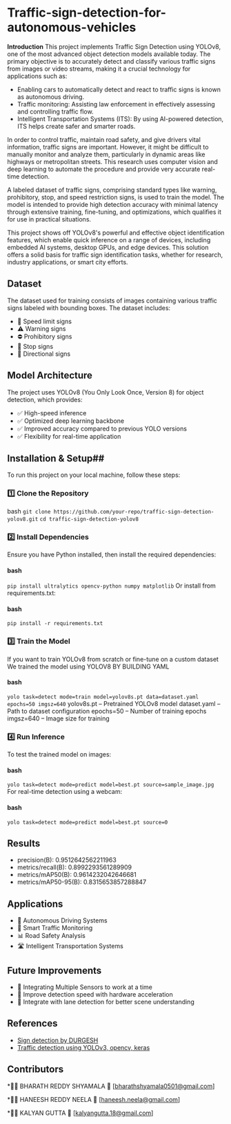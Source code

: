 # Traffic-sign-detection-for-autonomous-vehicles
**Introduction**
This project implements Traffic Sign Detection using YOLOv8, one of the most advanced object detection models available today. The primary objective is to accurately detect and classify various traffic signs from images or video streams, making it a crucial technology for applications such as:
* Enabling cars to automatically detect and react to traffic signs is known as autonomous driving.
* Traffic monitoring: Assisting law enforcement in effectively assessing and controlling traffic flow.
* Intelligent Transportation Systems (ITS): By using AI-powered detection, ITS helps create safer and smarter roads.

In order to control traffic, maintain road safety, and give drivers vital information, traffic signs are important.  However, it might be difficult to manually monitor and analyze them, particularly in dynamic areas like highways or metropolitan streets.  This research uses computer vision and deep learning to automate the procedure and provide very accurate real-time detection.

 A labeled dataset of traffic signs, comprising standard types like warning, prohibitory, stop, and speed restriction signs, is used to train the model.  The model is intended to provide high detection accuracy with minimal latency through extensive training, fine-tuning, and optimizations, which qualifies it for use in practical situations.

This project shows off YOLOv8's powerful and effective object identification features, which enable quick inference on a range of devices, including embedded AI systems, desktop GPUs, and edge devices.  This solution offers a solid basis for traffic sign identification tasks, whether for research, industry applications, or smart city efforts.



## Dataset

The dataset used for training consists of images containing various traffic signs labeled with bounding boxes. The dataset includes:
* 🚏 Speed limit signs
* ⚠️ Warning signs
* ⛔ Prohibitory signs
* 🛑 Stop signs
* 📍 Directional signs




## Model Architecture

The project uses YOLOv8 (You Only Look Once, Version 8) for object detection, which provides:

* ✅ High-speed inference
* ✅ Optimized deep learning backbone
* ✅ Improved accuracy compared to previous YOLO versions
* ✅ Flexibility for real-time application



## Installation & Setup##

To run this project on your local machine, follow these steps:

### 1️⃣ Clone the Repository

bash
```git clone https://github.com/your-repo/traffic-sign-detection-yolov8.git```
```cd traffic-sign-detection-yolov8```

### 2️⃣ Install Dependencies

Ensure you have Python installed, then install the required dependencies:

#### bash
```pip install ultralytics opencv-python numpy matplotlib```
Or install from requirements.txt:

#### bash
```pip install -r requirements.txt```

### 3️⃣ Train the Model

If you want to train YOLOv8 from scratch or fine-tune on a custom dataset
We trained the model using YOLOV8 BY BUILDING YAML

#### bash
```yolo task=detect mode=train model=yolov8s.pt data=dataset.yaml epochs=50 imgsz=640```
yolov8s.pt – Pretrained YOLOv8 model
dataset.yaml – Path to dataset configuration
epochs=50 – Number of training epochs
imgsz=640 – Image size for training


### 4️⃣ Run Inference
To test the trained model on images:

#### bash
```yolo task=detect mode=predict model=best.pt source=sample_image.jpg```
For real-time detection using a webcam:

#### bash
```yolo task=detect mode=predict model=best.pt source=0```


## Results
- precision(B):  0.9512642562211963
- metrics/recall(B):  0.8992293561289909
- metrics/mAP50(B):  0.9614232042646681
- metrics/mAP50-95(B):  0.8315653857288847

## Applications
* 🚗 Autonomous Driving Systems
* 🚦 Smart Traffic Monitoring
* 📊 Road Safety Analysis
* 🛣️ Intelligent Transportation Systems

## Future Improvements
* 🔹 Integrating Multiple Sensors to work at a time
* 🔹 Improve detection speed with hardware acceleration
* 🔹 Integrate with lane detection for better scene understanding

## References
* [Sign detection by DURGESH](https://github.com/DURGESH716/Traffic-Sign-Detection-For-Self-Driving-Cars/tree/main)
* [Traffic detection using YOLOv3, opencv, keras](https://www.kaggle.com/code/valentynsichkar/traffic-signs-detection-by-yolo-v3-opencv-keras)


## Contributors
*👨‍💻 BHARATH REDDY SHYAMALA
📧 [bharathshyamala0501@gmail.com]

*👨‍💻 HANEESH REDDY NEELA
📧 [haneesh.neela@gmail.com]

*👨‍💻 KALYAN GUTTA
📧 [kalyangutta.18@gmail.com]

